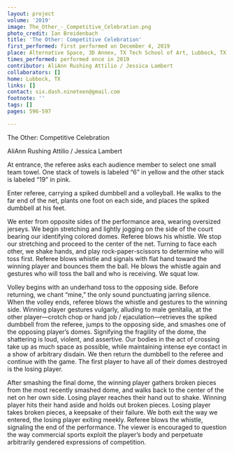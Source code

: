 ```yaml
---
layout: project
volume: '2019'
image: The_Other_-_Competitive_Celebration.png
photo_credit: Ian Breidenbach
title: 'The Other: Competitive Celebration'
first_performed: first performed on December 4, 2019
place: Alternative Space, 3D Annex, TX Tech School of Art, Lubbock, TX
times_performed: performed once in 2019
contributor: AliAnn Rushing Attilio / Jessica Lambert
collaborators: []
home: Lubbock, TX
links: []
contact: six.dash.nineteen@gmail.com
footnote: ''
tags: []
pages: 596-597

---
```


The Other: Competitive Celebration

AliAnn Rushing Attilio / Jessica Lambert

At entrance, the referee asks each audience member to select one small team towel. One stack of towels is labeled “6” in yellow and the other stack is labeled “19” in pink.

Enter referee, carrying a spiked dumbbell and a volleyball. He walks to the far end of the net, plants one foot on each side, and places the spiked dumbbell at his feet.

We enter from opposite sides of the performance area, wearing oversized jerseys. We begin stretching and lightly jogging on the side of the court bearing our identifying colored domes. Referee blows his whistle. We stop our stretching and proceed to the center of the net. Turning to face each other, we shake hands, and play rock-paper-scissors to determine who will toss first. Referee blows whistle and signals with flat hand toward the winning player and bounces them the ball. He blows the whistle again and gestures who will toss the ball and who is receiving. We squat low.

Volley begins with an underhand toss to the opposing side. Before returning, we chant “mine,” the only sound punctuating jarring silence. When the volley ends, referee blows the whistle and gestures to the winning side. Winning player gestures vulgarly, alluding to male genitalia, at the other player—crotch chop or hand job / ejaculation—retrieves the spiked dumbbell from the referee, jumps to the opposing side, and smashes one of the opposing player’s domes. Signifying the fragility of the dome, the shattering is loud, violent, and assertive. Our bodies in the act of crossing take up as much space as possible, while maintaining intense eye contact in a show of arbitrary disdain. We then return the dumbbell to the referee and continue with the game. The first player to have all of their domes destroyed is the losing player.

After smashing the final dome, the winning player gathers broken pieces from the most recently smashed dome, and walks back to the center of the net on her own side. Losing player reaches their hand out to shake. Winning player hits their hand aside and holds out broken pieces. Losing player takes broken pieces, a keepsake of their failure. We both exit the way we entered, the losing player exiting meekly. Referee blows the whistle, signaling the end of the performance. The viewer is encouraged to question the way commercial sports exploit the player’s body and perpetuate arbitrarily gendered expressions of competition.
